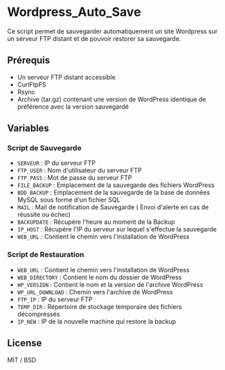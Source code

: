 # Wordpress_Auto_Save

Ce script permet de sauvegarder automatiquement un site Wordpress sur un serveur FTP distant et de pouvoir restorer sa sauvegarde.

## Prérequis
- Un serveur FTP distant accessible
- CurlFtpFS
- Rsync
- Archive (tar.gz) contenant une version de WordPress identique de préférence avec la version sauvegardé

## Variables
### Script de Sauvegarde
- `SERVEUR` : IP du serveur FTP
- `FTP_USER` : Nom d'utilisateur du serveur FTP
- `FTP_PASS` : Mot de passe du serveur FTP
- `FILE_BACKUP` : Emplacement de la sauvegarde des fichiers WordPress
- `BDD_BACKUP` : Emplacement de la sauvegarde de la base de données MySQL sous forme d'un fichier SQL
- `MAIL` : Mail de notification de Sauvegarde ( Envoi d'alerte en cas de réussite ou échec)
- `BACKUPDATE` : Récupére l'heure au moment de la Backup
- `IP_HOST` : Récupére l'IP du serveur sur lequel s'effectue la sauvegarde
- `WEB_URL` : Contient le chemin vers l'installation de WordPress

### Script de Restauration
- `WEB_URL` : Contient le chemin vers l'installation de WordPress
- `WEB_DIRECTORY` : Contient le nom du dossier de WordPress
- `WP_VERSION` : Contient le nom et la version de l'archive WordPress
- `WP_URL_DOWNLOAD` : Chemin vers l'archive de WordPress
- `FTP_IP` : IP du serveur FTP
- `TEMP_DIR` : Répertoire de stockage temporaire des fichiers décompréssés
- `IP_NEW` : IP de la nouvelle machine qui restore la backup

## License
MIT / BSD
